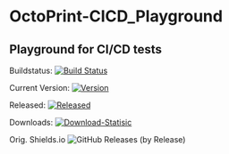 # OctoPrint-CICD_Playground
## Playground for CI/CD tests

Buildstatus: [![Build Status](https://travis-ci.org/OllisGit/OctoPrint-CICD_Playground.svg?branch=master)](https://travis-ci.org/OllisGit/OctoPrint-CICD_Playground)

Current Version: [![Version](https://img.shields.io/badge/dynamic/json.svg?color=brightgreen&label=version&url=https://api.github.com/repos/OllisGit/OctoPrint-CICD_Playground/releases&query=$[0].name)]()

Released: [![Released](https://img.shields.io/badge/dynamic/json.svg?color=brightgreen&label=released&url=https://api.github.com/repos/OllisGit/OctoPrint-CICD_Playground/releases&query=$[0].published_at)]()

Downloads: [![Download-Statisic](https://img.shields.io/badge/dynamic/json.svg?color=brightgreen&label=downloads&query=%24%5B0%5D.assets%5B0%5D.download_count&url=https%3A%2F%2Fapi.github.com%2Frepos%2FOllisGit%2FOctoPrint-CICD_Playground%2Freleases)]()

Orig. Shields.io ![GitHub Releases (by Release)](https://img.shields.io/github/downloads/OllisGit/OctoPrint-CICD_Playground/latest/total.svg)

